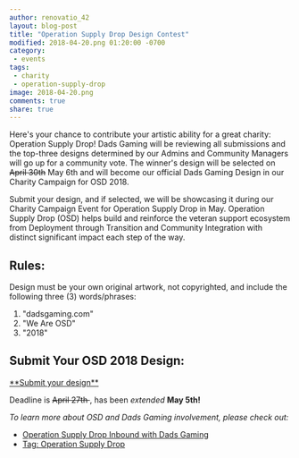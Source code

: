 ```yaml
---
author: renovatio_42
layout: blog-post
title: "Operation Supply Drop Design Contest"
modified: 2018-04-20.png 01:20:00 -0700
category:
 - events
tags:
 - charity
 - operation-supply-drop
image: 2018-04-20.png
comments: true
share: true
---
```


Here's your chance to contribute your artistic ability for a great charity: Operation Supply Drop! Dads Gaming will be reviewing all submissions and the top-three designs determined by our Admins and Community Managers will go up for a community vote. The winner's design will be selected on  <del>April 30th</del> May 6th and will become our official Dads Gaming Design in our Charity Campaign for OSD 2018.

Submit your design, and if selected, we will be showcasing it during our Charity Campaign Event for Operation Supply Drop in May. Operation Supply Drop (OSD) helps build and reinforce the veteran support ecosystem from Deployment through Transition and Community Integration with distinct significant impact each step of the way.

<h2>Rules:</h2>
Design must be your own original artwork, not copyrighted, and include the following three (3) words/phrases: 

1. "dadsgaming.com"
2. "We Are OSD"
3. "2018"

<h2>Submit Your OSD 2018 Design:</h2>
<a href = "https://goo.gl/forms/bCoqAOskfsJS3Dx73" target="_blank" class = "btn btn-success" role = "button">
**Submit your design**
</a>

Deadline is  <del>April 27th </del>, has been *extended* **May 5th!**


*To learn more about OSD and Dads Gaming involvement, please check out:*
* [Operation Supply Drop Inbound with Dads Gaming](http://dadsgaming.com/events/2016/04/03/operation-supply-drop-inbound-with-dads-gaming/)
* [Tag: Operation Supply Drop](http://dadsgaming.com/tag/operation-supply-drop/)